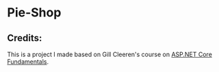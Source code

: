 # Pie-Shop

## Credits:

This is a project I made based on Gill Cleeren's course on [ASP.NET Core Fundamentals](https://app.pluralsight.com/library/courses/asp-dot-net-core-6-fundamentals/transcript).
